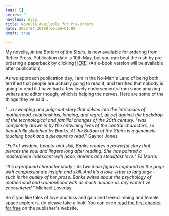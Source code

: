 ```yaml
---
tags: []
series: ''
navclass: blog
title: Novella Available for Pre-orders
date: 2022-04-26T00:00:00+01:00
draft: true

---
```

My novella, _At the Bottom of the Stairs_, is now available for ordering from Reflex Press. Publication date is 10th May, but you can beat the rush by pre-ordering a paperback by clicking [HERE](https://www.reflex.press/product/at-the-bottom-of-the-stairs/). (An e-book version will be available after publication).

As we approach publication day, I am in the No-Man's Land of being both terrified that people are actually going to read it, and terrified that nobody is going to read it. I have had a few lovely endorsements from some amazing writers and editor though, which is helping the nerves. Here are some of the things they've said...

"_...a sweeping and poignant story that delves into the intricacies of motherhood, relationships, longing, and regret, all set against the backdrop of the technological and familial changes of the 20th century. I was completely drawn in by the entwining lives of the central characters, so beautifully sketched by Banks. At the Bottom of the Stairs is a genuinely touching book and a pleasure to read._" Gaynor Jones

"_Full of wisdom, beauty and skill, Banks creates a powerful story that pierces the soul and lingers long after reading. She has painted a masterpiece iridescent with hope, dreams and steadfast love._" FJ Morris

"_It's a profound character study - its two main figures captured on the page with compassionate insight and skill. And it's a love-letter to language - such is the quality of her prose. Banks writes about the psychology of motherhood and womanhood with as much nuance as any writer I've encountered._" Michael Loveday

So if you like tales of love and loss and gain and tree-climbing and female space explorers, do please take a look! You can even [read the first chapter for free]() on the publisher's website.